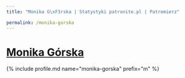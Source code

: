 ```yaml
---
title: "Monika G\xF3rska | Statystyki patronite.pl | Patromierz"

permalink: /monika-gorska
---
```


# [Monika Górska](https://patronite.pl/monika-gorska)

{% include profile.md name="monika-gorska" prefix="m" %}
